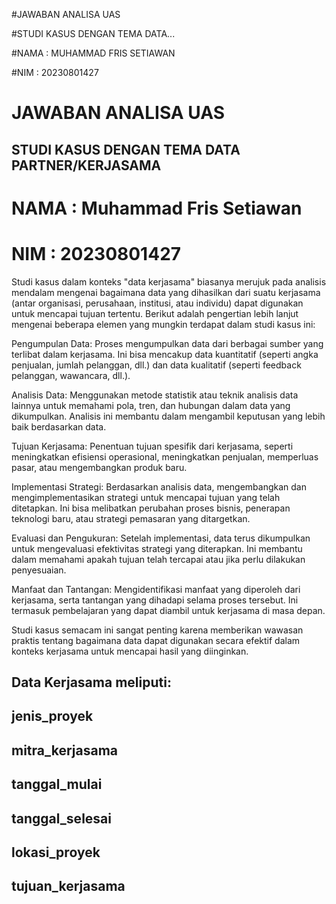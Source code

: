 #JAWABAN ANALISA UAS

#STUDI KASUS DENGAN TEMA DATA...

#NAMA : MUHAMMAD FRIS SETIAWAN

#NIM  : 20230801427

# JAWABAN ANALISA UAS
## STUDI KASUS DENGAN TEMA DATA PARTNER/KERJASAMA
# NAMA : Muhammad Fris Setiawan
# NIM : 20230801427


Studi kasus dalam konteks "data kerjasama" biasanya merujuk pada analisis mendalam mengenai bagaimana data yang dihasilkan dari suatu kerjasama (antar organisasi, perusahaan, institusi, atau individu) dapat digunakan untuk mencapai tujuan tertentu. Berikut adalah pengertian lebih lanjut mengenai beberapa elemen yang mungkin terdapat dalam studi kasus ini:

Pengumpulan Data: Proses mengumpulkan data dari berbagai sumber yang terlibat dalam kerjasama. Ini bisa mencakup data kuantitatif (seperti angka penjualan, jumlah pelanggan, dll.) dan data kualitatif (seperti feedback pelanggan, wawancara, dll.).

Analisis Data: Menggunakan metode statistik atau teknik analisis data lainnya untuk memahami pola, tren, dan hubungan dalam data yang dikumpulkan. Analisis ini membantu dalam mengambil keputusan yang lebih baik berdasarkan data.

Tujuan Kerjasama: Penentuan tujuan spesifik dari kerjasama, seperti meningkatkan efisiensi operasional, meningkatkan penjualan, memperluas pasar, atau mengembangkan produk baru.

Implementasi Strategi: Berdasarkan analisis data, mengembangkan dan mengimplementasikan strategi untuk mencapai tujuan yang telah ditetapkan. Ini bisa melibatkan perubahan proses bisnis, penerapan teknologi baru, atau strategi pemasaran yang ditargetkan.

Evaluasi dan Pengukuran: Setelah implementasi, data terus dikumpulkan untuk mengevaluasi efektivitas strategi yang diterapkan. Ini membantu dalam memahami apakah tujuan telah tercapai atau jika perlu dilakukan penyesuaian.

Manfaat dan Tantangan: Mengidentifikasi manfaat yang diperoleh dari kerjasama, serta tantangan yang dihadapi selama proses tersebut. Ini termasuk pembelajaran yang dapat diambil untuk kerjasama di masa depan.

Studi kasus semacam ini sangat penting karena memberikan wawasan praktis tentang bagaimana data dapat digunakan secara efektif dalam konteks kerjasama untuk mencapai hasil yang diinginkan.

## Data Kerjasama meliputi:

## jenis_proyek
## mitra_kerjasama
## tanggal_mulai
## tanggal_selesai
## lokasi_proyek
## tujuan_kerjasama